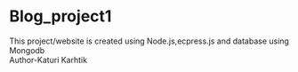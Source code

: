 # Blog_project1
This project/website is created using Node.js,ecpress.js and database using Mongodb
<br>
Author-Katuri Karhtik

